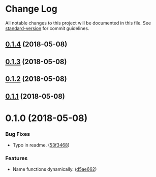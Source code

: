 # Change Log

All notable changes to this project will be documented in this file. See [standard-version](https://github.com/conventional-changelog/standard-version) for commit guidelines.

<a name="0.1.4"></a>
## [0.1.4](https://github.com/critocrito/namefn/compare/v0.1.3...v0.1.4) (2018-05-08)



<a name="0.1.3"></a>
## [0.1.3](https://github.com/critocrito/namefn/compare/v0.1.2...v0.1.3) (2018-05-08)



<a name="0.1.2"></a>
## [0.1.2](https://github.com/critocrito/name-fn/compare/v0.1.1...v0.1.2) (2018-05-08)



<a name="0.1.1"></a>
## [0.1.1](https://github.com/critocrito/name-fn/compare/v0.1.0...v0.1.1) (2018-05-08)



<a name="0.1.0"></a>
# 0.1.0 (2018-05-08)


### Bug Fixes

* Typo in readme. ([53f3468](http://critocrito/namefn/commits/53f3468))


### Features

* Name functions dynamically. ([d5ae662](http://critocrito/namefn/commits/d5ae662))
